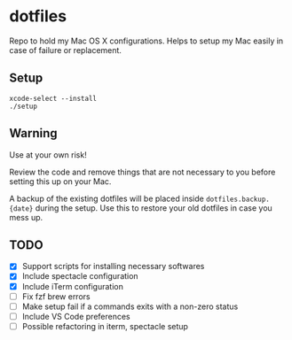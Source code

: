 # dotfiles
Repo to hold my Mac OS X configurations. Helps to setup my Mac easily in case of failure or replacement.

## Setup

```
xcode-select --install
./setup
```

## Warning ##
Use at your own risk!

Review the code and remove things that are not necessary to you before setting this up on your Mac.

A backup of the existing dotfiles will be placed inside `dotfiles.backup.{date}` during the setup. Use this to restore your old dotfiles in case you mess up.

## TODO ##
- [x] Support scripts for installing necessary softwares
- [x] Include spectacle configuration
- [x] Include iTerm configuration
- [ ] Fix fzf brew errors
- [ ] Make setup fail if a commands exits with a non-zero status
- [ ] Include VS Code preferences
- [ ] Possible refactoring in iterm, spectacle setup
